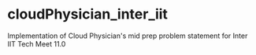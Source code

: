 # cloudPhysician_inter_iit
Implementation of Cloud Physician's mid prep problem statement for Inter IIT Tech Meet 11.0
